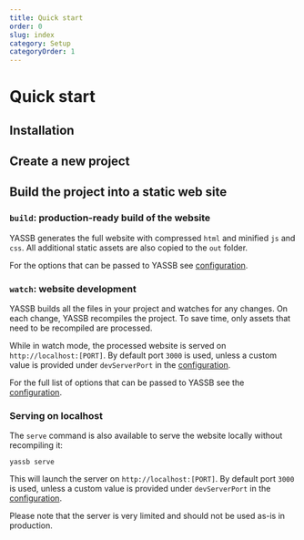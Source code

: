 ```yaml
---
title: Quick start
order: 0
slug: index
category: Setup
categoryOrder: 1
---
```

# Quick start
## Installation

<!-- component="instructions/installation.md" -->

## Create a new project

<!-- component="instructions/new-project.md" -->

## Build the project into a static web site

<!-- component="instructions/builds.md" -->

### `build`: production-ready build of the website

YASSB generates the full website with compressed `html` and minified `js` and `css`. All additional static assets are also copied to the `out` folder.

For the options that can be passed to YASSB see [configuration]({{url-to="configuration"}}).

### `watch`: website development

YASSB builds all the files in your project and watches for any changes. On each change, YASSB recompiles the project. To save time, only assets that need to be recompiled are processed.

While in watch mode, the processed website is served on `http://localhost:[PORT]`. By default port `3000` is used, unless a custom value is provided under `devServerPort` in the [configuration]({{url-to="configuration"}}).

For the full list of options that can be passed to YASSB see the [configuration]({{url-to="configuration"}}).

### Serving on localhost

The `serve` command is also available to serve the website locally without recompiling it:

    yassb serve

This will launch the server on `http://localhost:[PORT]`. By default port `3000` is used, unless a custom value is provided under `devServerPort` in the [configuration]({{url-to="configuration"}}).

Please note that the server is very limited and should not be used as-is in production.